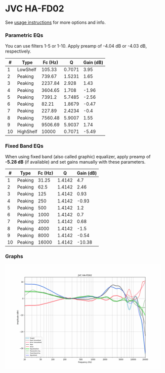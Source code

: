 # JVC HA-FD02
See [usage instructions](https://github.com/jaakkopasanen/AutoEq#usage) for more options and info.

### Parametric EQs
You can use filters 1-5 or 1-10. Apply preamp of -4.04 dB or -4.03 dB, respectively.

|   # | Type      |   Fc (Hz) |      Q |   Gain (dB) |
|-----|-----------|-----------|--------|-------------|
|   1 | LowShelf  |    105.33 | 0.7071 |        3.95 |
|   2 | Peaking   |    739.67 | 1.5231 |        1.65 |
|   3 | Peaking   |   2237.84 | 2.928  |        1.43 |
|   4 | Peaking   |   3604.65 | 1.708  |       -1.96 |
|   5 | Peaking   |   7391.2  | 5.7485 |       -2.56 |
|   6 | Peaking   |     82.21 | 1.8679 |       -0.47 |
|   7 | Peaking   |    227.89 | 2.4234 |       -0.4  |
|   8 | Peaking   |   7560.48 | 5.9007 |        1.55 |
|   9 | Peaking   |   9506.69 | 5.9037 |        1.74 |
|  10 | HighShelf |  10000    | 0.7071 |       -5.49 |

### Fixed Band EQs
When using fixed band (also called graphic) equalizer, apply preamp of **-5.28 dB** (if available) and set gains manually with these parameters.

|   # | Type    |   Fc (Hz) |      Q |   Gain (dB) |
|-----|---------|-----------|--------|-------------|
|   1 | Peaking |     31.25 | 1.4142 |        4.7  |
|   2 | Peaking |     62.5  | 1.4142 |        2.46 |
|   3 | Peaking |    125    | 1.4142 |        0.93 |
|   4 | Peaking |    250    | 1.4142 |       -0.93 |
|   5 | Peaking |    500    | 1.4142 |        1.2  |
|   6 | Peaking |   1000    | 1.4142 |        0.7  |
|   7 | Peaking |   2000    | 1.4142 |        0.68 |
|   8 | Peaking |   4000    | 1.4142 |       -1.5  |
|   9 | Peaking |   8000    | 1.4142 |       -0.54 |
|  10 | Peaking |  16000    | 1.4142 |      -10.38 |

### Graphs
![](./JVC%20HA-FD02.png)

